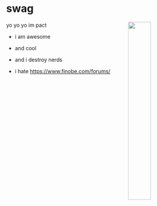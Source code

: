 # swag  
<img width="35%" align="right" src="https://img-9gag-fun.9cache.com/photo/aVYqgKn_460s.jpg" />
  
yo yo yo im pact  
 * i am awesome
 
 * and cool

 * and i destroy nerds

 * i hate https://www.finobe.com/forums/

